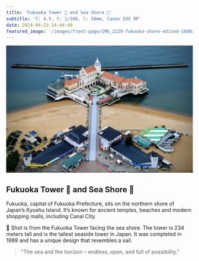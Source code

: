 ```yaml
---
title: 'Fukuoka Tower 🗼 and Sea Shore 🌊'
subtitle: 'f: 4.5, t: 1/160, l: 50mm, Canon EOS RP'
date: 2024-04-23 14:44:49
featured_image: '/images/front-page/IMG_2229-fukuoka-shore-edited-1600x1100'
---
```



![](/images/front-page/IMG_2229-fukuoka-shore-edited.jpg)

## Fukuoka Tower 🗼 and Sea Shore 🌊
Fukuoka, capital of Fukuoka Prefecture, sits on the northern shore of Japan’s Kyushu Island. It’s known for ancient temples, beaches and modern shopping malls, including Canal City.

📸 Shot is from the Fukuoka Tower facing the sea shore. The tower is 234 meters tall and is the tallest seaside tower in Japan. It was completed in 1989 and has a unique design that resembles a sail.

> "The sea and the horizon – endless, open, and full of possibility."

